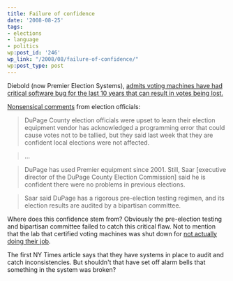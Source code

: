 ```yaml
---
title: Failure of confidence
date: '2008-08-25'
tags:
- elections
- language
- politics
wp:post_id: '246'
wp_link: "/2008/08/failure-of-confidence/"
wp:post_type: post
---
```


Diebold (now Premier Election Systems), [admits voting machines have had critical software bug for the last 10 years that can result in votes being lost.](http://www.nytimes.com/2008/08/22/us/22brfs-001.html?ref=us)

[Nonsensical comments](http://www.chicagotribune.com/news/local/chi-dupage-elex-aug25,0,7530999.story) from election officials:

>

> DuPage County election officials were upset to learn their election equipment vendor has acknowledged a programming error that could cause votes not to be tallied, but they said last week that they are confident local elections were not affected.

>

> ...

>

> DuPage has used Premier equipment since 2001. Still, Saar [executive director of the DuPage County Election Commission] said he is confident there were no problems in previous elections.

>

> Saar said DuPage has a rigorous pre-election testing regimen, and its election results are audited by a bipartisan committee.

>

Where does this confidence stem from? Obviously the pre-election testing and bipartisan committee failed to catch this critical flaw. Not to mention that the lab that certified voting machines was shut down for [not actually doing their job](http://www.nytimes.com/2007/01/04/washington/04voting.html?ei=5094&en=363e471aee8b4edc&hp=&ex=1167886800&partner=homepage&pagewanted=all).

The first NY Times article says that they have systems in place to audit and catch inconsistencies. But shouldn't that have set off alarm bells that something in the system was broken?

